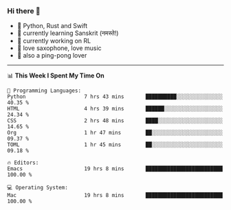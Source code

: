 ### Hi there 👋

- 📙 Python, Rust and Swift
- 🌱 currently learning Sanskrit (नमस्ते!)
- 🔭 currently working on RL
- 🎷 love saxophone, love music
- 🏓 also a ping-pong lover

<!--
**ZiqinGong/ZiqinGong** is a ✨ _special_ ✨ repository because its `README.md` (this file) appears on your GitHub profile.

Here are some ideas to get you started:

- 🔭 I’m currently working on ...
- 🌱 I’m currently learning ...
- 👯 I’m looking to collaborate on ...
- 🤔 I’m looking for help with ...
- 💬 Ask me about ...
- 📫 gongzq0301@sjtu.edu.cn
- 😄 Pronouns: ...
- ⚡ Fun fact: ...
-->

---

<!--START_SECTION:waka-->
📊 **This Week I Spent My Time On** 

```text
💬 Programming Languages: 
Python                   7 hrs 43 mins       ██████████░░░░░░░░░░░░░░░   40.35 % 
HTML                     4 hrs 39 mins       ██████░░░░░░░░░░░░░░░░░░░   24.34 % 
CSS                      2 hrs 48 mins       ████░░░░░░░░░░░░░░░░░░░░░   14.65 % 
Org                      1 hr 47 mins        ██░░░░░░░░░░░░░░░░░░░░░░░   09.37 % 
TOML                     1 hr 45 mins        ██░░░░░░░░░░░░░░░░░░░░░░░   09.18 % 

🔥 Editors: 
Emacs                    19 hrs 8 mins       █████████████████████████   100.00 % 

💻 Operating System: 
Mac                      19 hrs 8 mins       █████████████████████████   100.00 % 
```


<!--END_SECTION:waka-->
